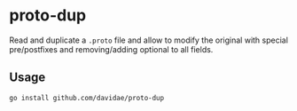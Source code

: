 # proto-dup
Read and duplicate a `.proto` file and allow to modify the original with special pre/postfixes and removing/adding optional to all fields.

## Usage
```
go install github.com/davidae/proto-dup
```